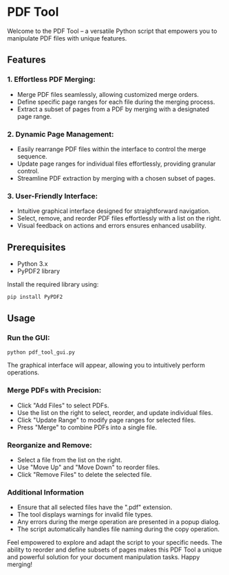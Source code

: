 # PDF Tool
Welcome to the PDF Tool – a versatile Python script that empowers you to manipulate PDF files with unique features.

## Features

### 1. Effortless PDF Merging:
- Merge PDF files seamlessly, allowing customized merge orders.
- Define specific page ranges for each file during the merging process.
- Extract a subset of pages from a PDF by merging with a designated page range.

### 2. Dynamic Page Management:
- Easily rearrange PDF files within the interface to control the merge sequence.
- Update page ranges for individual files effortlessly, providing granular control.
- Streamline PDF extraction by merging with a chosen subset of pages.

### 3. User-Friendly Interface:
- Intuitive graphical interface designed for straightforward navigation.
- Select, remove, and reorder PDF files effortlessly with a list on the right.
- Visual feedback on actions and errors ensures enhanced usability.


## Prerequisites

- Python 3.x
- PyPDF2 library

Install the required library using:
```bash
pip install PyPDF2
```

## Usage

### Run the GUI:
```bash
python pdf_tool_gui.py
```
The graphical interface will appear, allowing you to intuitively perform operations.

### Merge PDFs with Precision:
- Click "Add Files" to select PDFs.
- Use the list on the right to select, reorder, and update individual files.
- Click "Update Range" to modify page ranges for selected files.
- Press "Merge" to combine PDFs into a single file.

### Reorganize and Remove:
- Select a file from the list on the right.
- Use "Move Up" and "Move Down" to reorder files.
- Click "Remove Files" to delete the selected file.

### Additional Information
- Ensure that all selected files have the ".pdf" extension.
- The tool displays warnings for invalid file types.
- Any errors during the merge operation are presented in a popup dialog.
- The script automatically handles file naming during the copy operation.

Feel empowered to explore and adapt the script to your specific needs. The ability to reorder and define subsets of pages makes this PDF Tool a unique and powerful solution for your document manipulation tasks. Happy merging!